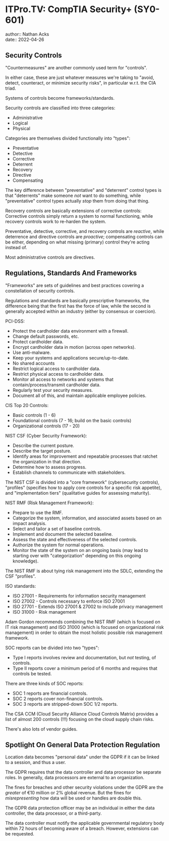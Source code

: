 # ITPro.TV: CompTIA Security+ (SY0-601)

author:: Nathan Acks  
date:: 2022-04-26

## Security Controls

"Countermeasures" are another commonly used term for "controls".

In either case, these are just whatever measures we're taking to "avoid, detect, counteract, or minimize security risks", in particular w.r.t. the CIA triad.

Systems of controls become frameworks/standards.

Security controls are classified into three categories:

* Administrative
* Logical
* Physical

Categories are themselves divided functionally into "types":

* Preventative
* Detective
* Corrective
* Deterrent
* Recovery
* Directive
* Compensating

The key difference between "preventative" and "deterrent" control types is that "deterrents" make someone *not* want to do something, while "preventative" control types actually *stop* them from doing that thing.

Recovery controls are basically extensions of corrective controls: Corrective controls simply return a system to normal functioning, while recovery controls work to re-harden the system.

Preventative, detective, corrective, and recovery controls are *reactive*, while deterrence and directive controls are *proactive*; compensating controls can be either, depending on what missing (primary) control they're acting instead of.

Most administrative controls are directives.

## Regulations, Standards And Frameworks

"Frameworks" are sets of guidelines and best practices covering a constellation of security controls.

Regulations and standards are basically prescriptive frameworks, the difference being that the first has the force of law, while the second is generally accepted within an industry (either by consensus or coercion).

PCI-DSS:

* Protect the cardholder data environment with a firewall.
* Change default passwords, etc.
* Protect cardholder data.
* Encrypt cardholder data in motion (across open networks).
* Use anti-malware.
* Keep your systems and applications secure/up-to-date.
* No shared accounts
* Restrict logical access to cardholder data.
* Restrict physical access to cardholder data.
* Monitor all access to networks and systems that contain/process/transmit cardholder data.
* Regularly test your security measures.
* Document all of this, and maintain applicable employee policies.

CIS Top 20 Controls:

* Basic controls (1 - 6)
* Foundational controls (7 - 16; build on the basic controls)
* Organizational controls (17 - 20)

NIST CSF (Cyber Security Framework):

* Describe the current posture.
* Describe the target posture.
* Identify areas for improvement and repeatable processes that ratchet the organization in that direction.
* Determine how to assess progress.
* Establish channels to communicate with stakeholders.

The NIST CSF is divided into a "core framework" (cybersecurity controls), "profiles" (specifies how to apply core controls for a specific risk appetite), and "implementation tiers" (qualitative guides for assessing maturity).

NIST RMF (Risk Management Framework):

* Prepare to use the RMF.
* Categorize the system, information, and associated assets based on an impact analysis.
* Select and tailor a set of baseline controls.
* Implement and document the selected baseline.
* Assess the state and effectiveness of the selected controls.
* Authorize the system for normal operations.
* Monitor the state of the system on an ongoing basis (may lead to starting over with "categorization" depending on this ongoing knowledge).

The NIST RMF is about tying risk management into the SDLC, extending the CSF "profiles".

ISO standards:

* ISO 27001 - Requirements for information security management
* ISO 27002 - Controls necessary to enforce ISO 27001
* ISO 27701 - Extends ISO 27001 & 27002 to include privacy management
* ISO 31000 - Risk management

Adam Gordon recommends combining the NIST RMF (which is focused on IT risk management) and ISO 31000 (which is focused on organizational risk management) in order to obtain the most holistic possible risk management framework.

SOC reports can be divided into two "types":

* Type I reports involves review and documentation, but *not* testing, of controls.
* Type II reports cover a minimum period of 6 months and requires that controls be tested.

There are three kinds of SOC reports:

* SOC 1 reports are financial controls.
* SOC 2 reports cover non-financial controls.
* SOC 3 reports are stripped-down SOC 1/2 reports.

The CSA CCM (Cloud Security Alliance Cloud Controls Matrix)  provides a list of almost 200 controls (!!!) focusing on the cloud supply chain risks.

There's also lots of vendor guides.

## Spotlight On General Data Protection Regulation

Location data becomes "personal data" under the GDPR if it can be linked to a session, and thus a user.

The GDPR requires that the data controller and data processor be separate roles. In generally, data processors are external to an organization.

The fines for breaches and other security violations under the GDPR are the *greater* of €10 million or 2% global revenue. But the fines for *misrepresenting* how data will be used or handles are double this.

The GDPR data protection officer may be an individual in either the data controller, the data processor, or a third-party.

The data controller must notify the applicable governmental regulatory body within 72 hours of becoming aware of a breach. However, extensions can be requested.
